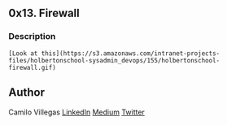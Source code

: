 ## 0x13. Firewall

### Description
    [Look at this](https://s3.amazonaws.com/intranet-projects-files/holbertonschool-sysadmin_devops/155/holbertonschool-firewall.gif)



## Author

Camilo Villegas [LinkedIn](https://www.linkedin.com/in/camilo-villegas-98a135158/)
[Medium](https://medium.com/@mrdoom)
[Twitter](https://twitter.com/mr_doomus)
